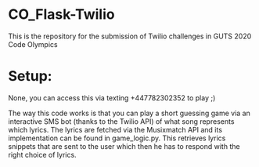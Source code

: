 # CO_Flask-Twilio
This is the repository for the submission of Twilio challenges in GUTS 2020 Code Olympics

# Setup:

None, you can access this via texting +447782302352 to play ;)

The way this code works is that you can play a short guessing game via an interactive SMS bot (thanks to the Twilio API) of what song represents which lyrics. 
The lyrics are fetched via the Musixmatch API and its implementation can be found in game_logic.py.
This retrieves lyrics snippets that are sent to the user which then he has to respond with the right choice of lyrics. 
